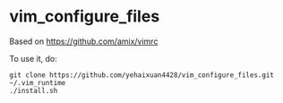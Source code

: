 # vim_configure_files
Based on https://github.com/amix/vimrc

To use it, do:
```
git clone https://github.com/yehaixuan4428/vim_configure_files.git ~/.vim_runtime
./install.sh
```

